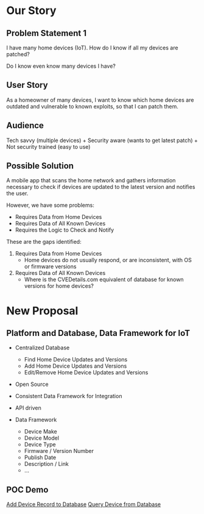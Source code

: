 # Our Story

## Problem Statement 1

I have many home devices (IoT).
How do I know if all my devices are patched?

Do I know even know many devices I have?

## User Story

As a homeowner of many devices,
I want to know which home devices are outdated and vulnerable to known exploits,
so that I can patch them.

## Audience

Tech savvy (multiple devices)
     +
Security aware (wants to get latest patch)
     +
Not security trained (easy to use)


## Possible Solution

A mobile app that scans the home network and gathers information necessary to check if devices are updated to the latest version and notifies the user.

However, we have some problems:
* Requires Data from Home Devices
* Requires Data of All Known Devices
* Requires the Logic to Check and Notify

These are the gaps identified:
1. Requires Data from Home Devices
   - Home devices do not usually respond, or are inconsistent, with OS or firmware versions
1. Requires Data of All Known Devices
   - Where is the CVEDetails.com equivalent of database for known versions for home devices?

# New Proposal

## Platform and Database, Data Framework for IoT
- Centralized Database
  - Find Home Device Updates and Versions
  - Add Home Device Updates and Versions
  - Edit/Remove Home Device Updates and Versions
- Open Source
- Consistent Data Framework for Integration
- API driven

- Data Framework
  - Device Make
  - Device Model
  - Device Type
  - Firmware / Version Number
  - Publish Date
  - Description / Link
  - ...


## POC Demo

[Add Device Record to Database](./add-device-update.html)
[Query Device from Database](./get-device-update.html)
